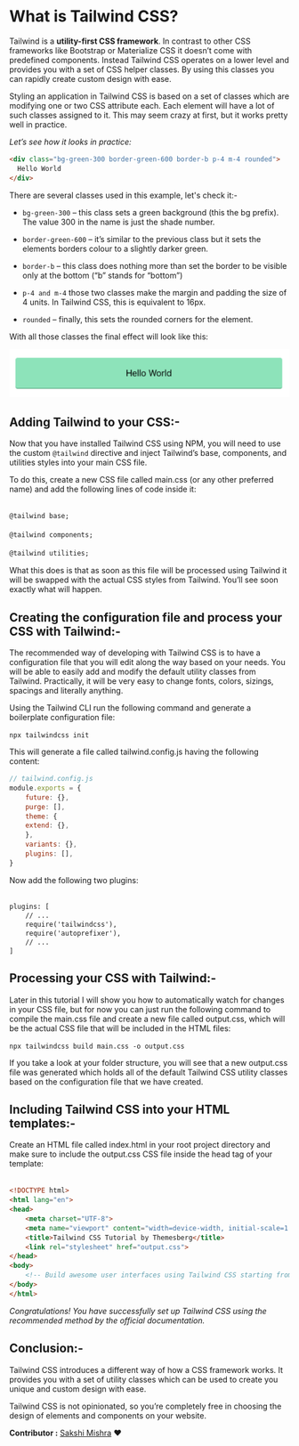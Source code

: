 # What is Tailwind CSS?

Tailwind is a **utility-first CSS framework**. In contrast to other CSS frameworks like Bootstrap or Materialize CSS it doesn’t come with predefined components. Instead Tailwind CSS operates on a lower level and provides you with a set of CSS helper classes. By using this classes you can rapidly create custom design with ease.

Styling an application in Tailwind CSS is based on a set of classes which are modifying one or two CSS attribute each. Each element will have a lot of such classes assigned to it. This may seem crazy at first, but it works pretty well in practice.

_Let’s see how it looks in practice:_

```html
<div class="bg-green-300 border-green-600 border-b p-4 m-4 rounded">
  Hello World
</div>
```

There are several classes used in this example, let's check it:-

- ```bg-green-300``` – this class sets a green background (this the bg prefix). The value 300 in the name is just the shade number.

- ```border-green-600``` – it’s similar to the previous class but it sets the elements borders colour to a slightly darker green.

- ```border-b``` – this class does nothing more than set the border to be visible only at the bottom (“b” stands for “bottom”)

- ```p-4 and m-4``` those two classes make the margin and padding the size of 4 units. In Tailwind CSS, this is equivalent to 16px.

- ```rounded``` – finally, this sets the rounded corners for the element.

With all those classes the final effect will look like this:

<img src="img 1 Hello World.png">

## Adding Tailwind to your CSS:-

Now that you have installed Tailwind CSS using NPM, you will need to use the custom ```@tailwind``` directive and inject Tailwind’s base, components, and utilities styles into your main CSS file.

To do this, create a new CSS file called main.css (or any other preferred name) and add the following lines of code inside it:

```html

@tailwind base;

@tailwind components;

@tailwind utilities;
```

What this does is that as soon as this file will be processed using Tailwind it will be swapped with the actual CSS styles from Tailwind. You’ll see soon exactly what will happen.

## Creating the configuration file and process your CSS with Tailwind:-

The recommended way of developing with Tailwind CSS is to have a configuration file that you will edit along the way based on your needs. You will be able to easily add and modify the default utility classes from Tailwind. Practically, it will be very easy to change fonts, colors, sizings, spacings and literally anything.

Using the Tailwind CLI run the following command and generate a boilerplate configuration file:

```npx tailwindcss init```

This will generate a file called tailwind.config.js having the following content:

```js
// tailwind.config.js
module.exports = {
    future: {},
    purge: [],
    theme: {
    extend: {},
    },
    variants: {},
    plugins: [],
}
```

Now add the following two plugins:

```plugins

plugins: [
    // ...
    require('tailwindcss'),
    require('autoprefixer'),
    // ...
]
```

## Processing your CSS with Tailwind:-

Later in this tutorial I will show you how to automatically watch for changes in your CSS file, but for now you can just run the following command to compile the main.css file and create a new file called output.css, which will be the actual CSS file that will be included in the HTML files:

```npx tailwindcss build main.css -o output.css```

If you take a look at your folder structure, you will see that a new output.css file was generated which holds all of the default Tailwind CSS utility classes based on the configuration file that we have created.

## Including Tailwind CSS into your HTML templates:-

Create an HTML file called index.html in your root project directory and make sure to include the output.css CSS file inside the head tag of your template:

```html

<!DOCTYPE html>
<html lang="en">
<head>
    <meta charset="UTF-8">
    <meta name="viewport" content="width=device-width, initial-scale=1.0">
    <title>Tailwind CSS Tutorial by Themesberg</title>
    <link rel="stylesheet" href="output.css">
</head>
<body>
    <!-- Build awesome user interfaces using Tailwind CSS starting from here -->
</body>
</html>
```

_Congratulations! You have successfully set up Tailwind CSS using the recommended method by the official documentation._

## Conclusion:-

Tailwind CSS introduces a different way of how a CSS framework works. It provides you with a set of utility classes which can be used to create you unique and custom design with ease.

Tailwind CSS is not opinionated, so you’re completely free in choosing the design of elements and components on your website.

__Contributor :__ [Sakshi Mishra](https://github.com/SakshiMishra1) :heart: 
